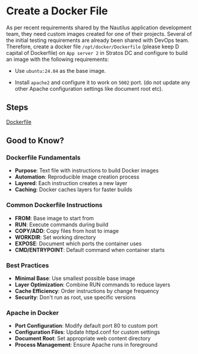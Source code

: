 # Create a Docker File

As per recent requirements shared by the Nautilus application development team, they need custom images created for one of their projects. Several of the initial testing requirements are already been shared with DevOps team. Therefore, create a docker file `/opt/docker/Dockerfile` (please keep D capital of Dockerfile) on `App server 2` in Stratos DC and configure to build an image with the following requirements:

- Use `ubuntu:24.04` as the base image.

- Install `apache2` and configure it to work on `5002` port. (do not update any other Apache configuration settings like document root etc).

## Steps

[Dockerfile](../scripts/Dockerfile)

## Good to Know?

### Dockerfile Fundamentals

- **Purpose**: Text file with instructions to build Docker images
- **Automation**: Reproducible image creation process
- **Layered**: Each instruction creates a new layer
- **Caching**: Docker caches layers for faster builds

### Common Dockerfile Instructions

- **FROM**: Base image to start from
- **RUN**: Execute commands during build
- **COPY/ADD**: Copy files from host to image
- **WORKDIR**: Set working directory
- **EXPOSE**: Document which ports the container uses
- **CMD/ENTRYPOINT**: Default command when container starts

### Best Practices

- **Minimal Base**: Use smallest possible base image
- **Layer Optimization**: Combine RUN commands to reduce layers
- **Cache Efficiency**: Order instructions by change frequency
- **Security**: Don't run as root, use specific versions

### Apache in Docker

- **Port Configuration**: Modify default port 80 to custom port
- **Configuration Files**: Update httpd.conf for custom settings
- **Document Root**: Set appropriate web content directory
- **Process Management**: Ensure Apache runs in foreground
